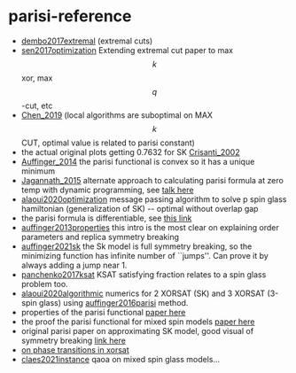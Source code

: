 # parisi-reference


* [dembo2017extremal](https://arxiv.org/abs/1503.03923) (extremal cuts)
* [sen2017optimization](https://arxiv.org/abs/1606.02365) Extending extremal cut paper to max $$k$$ xor, max $$q$$-cut, etc
* [Chen_2019](https://arxiv.org/abs/1707.05386) (local algorithms are suboptimal on MAX $$k$$ CUT, optimal value is related to parisi constant)
* the actual original plots getting 0.7632 for SK [Crisanti_2002](https://arxiv.org/abs/cond-mat/0111037)
* [Auffinger_2014](https://arxiv.org/abs/1402.5132) the parisi functional is convex so it has a unique minimum
* [Jagannath_2015](https://arxiv.org/abs/1502.04398) alternate approach to calculating parisi formula at zero temp with dynamic programming, see [talk here](https://cims.nyu.edu/~aukosh/slides/cornelltalk.pdf)
* [alaoui2020optimization](https://arxiv.org/abs/2001.00904) message passing algorithm to solve p spin glass hamiltonian (generalization of SK) -- optimal without overlap gap
* the parisi formula is differentiable, see [this link](https://projecteuclid.org/journals/electronic-communications-in-probability/volume-13/issue-none/On-differentiability-of-the-Parisi-formula/10.1214/ECP.v13-1365.full)
* [auffinger2013properties](https://arxiv.org/abs/1303.3573) this intro is the most clear on explaining order parameters and replica symmetry breaking
* [auffinger2021sk](https://arxiv.org/abs/1703.06872) the Sk model is full symmetry breaking, so the minimizing function has infinite number of ``jumps''. Can prove it by always adding a jump near 1.
* [panchenko2017ksat](https://arxiv.org/abs/1608.06256) KSAT satisfying fraction relates to a spin glass problem too.
* [alaoui2020algorithmic](https://arxiv.org/abs/2009.11481) numerics for 2 XORSAT (SK) and 3 XORSAT (3-spin glass) using [auffinger2016parisi](https://arxiv.org/abs/1606.05335) method.
* properties of the parisi functional [paper here](https://arxiv.org/abs/1501.06635)
* the proof the parisi functional for mixed spin models [paper here](https://arxiv.org/pdf/1112.4409.pdf)
* original parisi paper on approximating SK model, good visual of symmetry breaking [link here](https://iopscience.iop.org/article/10.1088/0305-4470/13/4/009)
* [on phase transitions in xorsat](https://link.springer.com/article/10.1023/A:1022886412117)
* [claes2021instance](https://arxiv.org/abs/2102.12043) qaoa on mixed spin glass models...